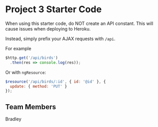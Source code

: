 # Project 3 Starter Code

When using this starter code, do NOT create an API constant. This will cause issues when deploying to Heroku.

Instead, simply prefix your AJAX requests with `/api`.

For example

```js
$http.get('/api/birds')
  .then(res => console.log(res));
```

Or with `ngResource`:

```js
$resource('/api/birds/:id', { id: '@id' }, {
  update: { method: 'PUT' }
});
```

## Team Members
Bradley
